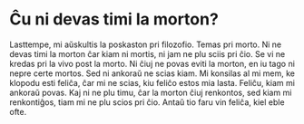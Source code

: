 <link rel="stylesheet" href="https://warut92.github.io/stilo.css">

# Ĉu ni devas timi la morton?

Lasttempe, mi aŭskultis la poskaston pri filozofio. Temas pri morto.
Ni ne devas timi la morton ĉar kiam ni mortis, ni jam ne plu sciis pri ĉio. Se vi ne kredas pri la vivo post la morto.
Ni ĉiuj ne povas eviti la morton, en iu tago ni nepre certe mortos. Sed ni ankoraŭ ne scias kiam. Mi konsilas al mi mem, ke klopodu esti feliĉa, ĉar mi ne scias, kiu feliĉo estos mia lasta. Feliĉu, kiam mi ankoraŭ povas.
Kaj ni ne plu timu, ĉar la morton ĉiuj renkontos, sed kiam mi renkontiĝos, tiam mi ne plu scios pri ĉio. Antaŭ tio faru vin feliĉa, kiel eble ofte.
